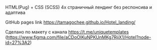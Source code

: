 HTML(Pug) + CSS (SCSS)
4х страничный лендинг без респонсива и адаптива

GitHub pages link
https://tamagochee.github.io/Hotel_landing/

Сделано по макету с канала https://t.me/uniquetemplates
(https://www.figma.com/file/aCDoOIKuNPKUnMKg7RjiX1/Hotel?node-id=27%3A2)
